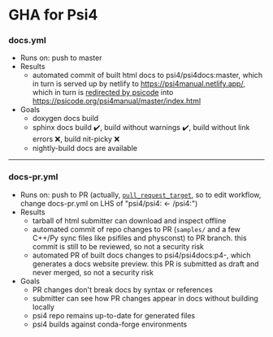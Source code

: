 # GHA for Psi4

### docs.yml

* Runs on: push to master
* Results
  * automated commit of built html docs to psi4/psi4docs:master, which in turn is served up by netlify to https://psi4manual.netlify.app/, which in turn is [redirected by psicode](https://github.com/psi4/psicode-hugo-website/blob/master/netlify.toml) into https://psicode.org/psi4manual/master/index.html 
* Goals
  * doxygen docs build
  * sphinx docs build ✔️, build without warnings ✔️, build without link errors ❌, build nit-picky ❌
  * nightly-build docs are available
  
----

### docs-pr.yml

* Runs on: push to PR (actually, [`pull_request_target`](https://securitylab.github.com/research/github-actions-preventing-pwn-requests/), so to edit workflow, change docs-pr.yml on LHS of "psi4/psi4:<branch> <- <user>/psi4:<prbranch>")
* Results
  * tarball of html submitter can download and inspect offline
  * automated commit of repo changes to PR (`samples/` and a few C++/Py sync files like psifiles and physconst) to PR branch. this commit is still to be reviewed, so not a security risk
  * automated PR of built docs changes to psi4/psi4docs:p4-<prnumber>, which generates a docs website preview. this PR is submitted as draft and never merged, so not a security risk
* Goals
  * PR changes don't break docs by syntax or references
  * submitter can see how PR changes appear in docs without building locally
  * psi4 repo remains up-to-date for generated files
  * psi4 builds against conda-forge environments
